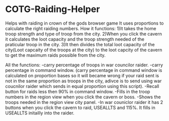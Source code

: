 # COTG-Raiding-Helper
Helps with raiding in crown of the gods browser game
It uses proportions to calculate the right raiding numbers.
How it functions:
1)It takes the home troop strength and type of troop from the city.
2)When you click the cavern it calculates the loot capacity and the troop strength needed of the praticular troop in the city.
3)It then divides the total loot capacity of the city(Loot capcaity of the troops at the city) to the loot capcity of the cavern to get the maximum raids possible from the city.

All the functions:
-carry percentage of troops in war councilor raider.
-carry percentage in command window. (carry percentage in command window is calculated on proportion bases so it will became wrong if your raid sent is not in the same proportion as troops in the city, adivce is to send using war coucnilor raider which sends in equal proportion using this script).
-Recall button for raids less then 90% in command window.
-Fills in the troop numbers in the region view when you click the cavern or boss.
-Shows the troops needed in the region view city panel.
-In war couniclor raider it has 2 buttons when you click the cavern to raid, USEALLTS and 115%. It fills in USEALLTS initailly into the raider.
